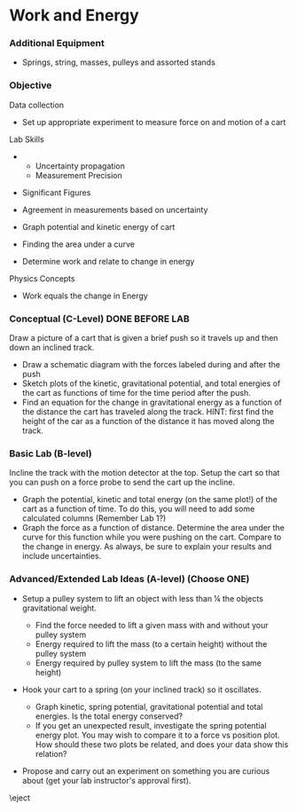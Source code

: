 # Work and Energy


### Additional Equipment

- Springs, string, masses, pulleys and assorted stands

### Objective

Data collection

- Set up appropriate experiment to measure force on and motion of a cart 

Lab Skills

- 
  - Uncertainty propagation
  - Measurement Precision

- Significant Figures
- Agreement in measurements based on uncertainty

- Graph potential and kinetic energy of cart

- Finding the area under a curve
- Determine work and relate to change in energy

Physics Concepts

- Work equals the change in Energy

### Conceptual (C-Level) DONE BEFORE LAB

Draw a picture of a cart that is given a brief push so it travels up and then down an inclined track.

- Draw a schematic diagram with the forces labeled during and after the push
- Sketch plots of the kinetic, gravitational potential, and total energies of the cart as functions of time for the time period after the push.
- Find an equation for the change in gravitational energy as a function of the distance the cart has traveled along the track. HINT: first find the height of the car as a function of the distance it has moved along the track.

### Basic Lab (B-level)

Incline the track with the motion detector at the top. Setup the cart so that you can push on a force probe to send the cart up the incline.

- Graph the potential, kinetic and total energy (on the same plot!) of the cart as a function of time. To do this, you will need to add some calculated columns (Remember Lab 1?)
- Graph the force as a function of distance. Determine the area under the curve for this function while you were pushing on the cart. Compare to the change in energy. As always, be sure to explain your results and include uncertainties.

### Advanced/Extended Lab Ideas (A-level) (Choose ONE)

- Setup a pulley system to lift an object with less than ¼ the objects gravitational weight. 
  - Find the force needed to lift a given mass with and without your pulley system
  - Energy required to lift the mass (to a certain height) without the pulley system
  - Energy required by pulley system to lift the mass (to the same height)

- Hook your cart to a spring (on your inclined track) so it oscillates. 
  - Graph kinetic, spring potential, gravitational potential and total energies. Is the total energy conserved?
  - If you get an unexpected result, investigate the spring potential energy plot. You may wish to compare it to a force vs position plot. How should these two plots be related, and does your data show this relation?

- Propose and carry out an experiment on something you are curious about (get your lab instructor's approval first). 

\eject

